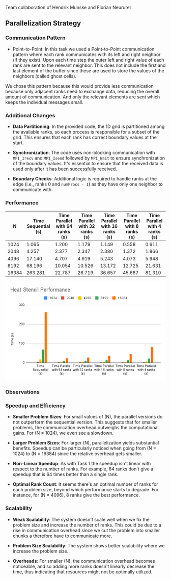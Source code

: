 Team collaboration of Hendrik Munske and Florian Neururer

## Parallelization Strategy

### Communication Pattern

- Point-to-Point: In this task we used a Point-to-Point communication pattern where each rank communicates with its left and right neighbor (if they exist). Upon each time step the outer left and right value of each rank are sent to the relevant neighbor. This does not include the first and last element of the buffer since these are used to store the values of the neighbors (called ghost cells).

We chose this pattern because this would provide less communication because only adjacent ranks need to exchange data, reducing the overall amount of communication. And only the relevant elements are sent which keeps the individual messages small.

### Additional Changes

- **Data Partitioning**: In the provided code, the 1D grid is partitioned among the available ranks, so each process is responsible for a subset of the grid. This ensures that each rank has correct boundary values at the start.

- **Synchronization**: The code uses non-blocking communication with `MPI_Irecv` and `MPI_Isend` followed by `MPI_Wait` to ensure synchronization of the boundary values. It's essential to ensure that the received data is used only after it has been successfully received.

- **Boundary Checks**: Additional logic is required to handle ranks at the edge (i.e., ranks 0 and `numProcs - 1`) as they have only one neighbor to communicate with.

### Performance

| N     | Time Sequential (s) | Time Parallel with 64 ranks (s) | Time Parallel with 32 ranks (s) | Time Parallel with 16 ranks (s) | Time Parallel with 8 ranks (s) | Time Parallel with 4 ranks (s) |
| ----- | ------------------- | ------------------------------- | ------------------------------- | ------------------------------- | ------------------------------ | ------------------------------ |
| 1024  | 1.065               | 1.200                           | 1.179                           | 1.149                           | 0.558                          | 0.611                          |
| 2048  | 4.257               | 2.377                           | 2.347                           | 2.380                           | 1.372                          | 1.866                          |
| 4096  | 17.140              | 4.707                           | 4.919                           | 5.243                           | 4.073                          | 5.948                          |
| 8192  | 68.196              | 10.054                          | 10.526                          | 13.172                          | 12.725                         | 21.631                         |
| 16384 | 263.281             | 22.787                          | 26.719                          | 36.657                          | 45.687                         | 81.310                         |

![Performance](./charts/performance.png)

### Observations

### Speedup and Efficiency

- **Smaller Problem Sizes**: For small values of \(N\), the parallel versions do not outperform the sequential version. This suggests that for smaller problems, the communication overhead outweighs the computational gains. For \(N = 1024\), we even see a slowdown.

- **Larger Problem Sizes**: For larger \(N\), parallelization yields substantial benefits. Speedup can be particularly noticed when going from \(N = 1024\) to \(N = 16384\) since the relative overhead gets smaller.

- **Non-Linear Speedup**: As with Task 1 the speedup isn't linear with respect to the number of ranks. For example, 64 ranks don't give a speedup that is 64 times better than a single rank.

- **Optimal Rank Count**: It seems there's an optimal number of ranks for each problem size, beyond which performance starts to degrade. For instance, for \(N = 4096\), 8 ranks give the best performance.

### Scalability

- **Weak Scalability**: The system doesn't scale well when we fix the problem size and increase the number of ranks. This could be due to a rise in communication overhead since we cut the problem into smaller chunks a therefore have to communicate more.

- **Problem Size Scalability**: The system shows better scalability where we increase the problem size.

- **Overheads**: For smaller \(N\), the communication overhead becomes noticeable, and so adding more ranks doesn't linearly decrease the time, thus indicating that resources might not be optimally utilized.
